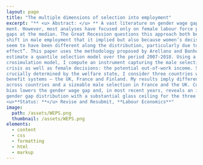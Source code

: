 ```yaml
---
layout: page
title: "The multiple dimensions of selection into employment"
excerpt: "** <u> Abstract: </u> ** A vast literature on gender wage gaps has examined the importance of selection into employ-
ment. However, most analyses have focused only on female labour force participation and
gaps at the median. The Great Recession questions this approach both because of the major
shift in male employment that it implied but also because women’s decisions to participate
seem to have been different along the distribution, particularly due to an “added worker
effect”. This paper uses the methodology proposed by Arellano and Bonhomme (2017) to
estimate a quantile selection model over the period 2007-2018. Using a tax and benefit mi-
crosimulation model, I compute an instrument capturing the male selection induced by the
crisis as well as female decisions: the potential out-of-work income. Since my instrument is
crucially determined by the welfare state, I consider three countries with notably different
benefit systems – the UK, France and Finland. My results imply different selection patterns
across countries and a sizeable male selection in France and the UK. Correction for selection
bias lowers the gender wage gap and, in most recent years, reveals an increasing shape of
gender gap distribution with a substantial glass ceiling for the three countries.
<u>**Status: **</u> Revise and Resubmit, **Labour Economics**"
image: 
  path: /assets/WEPS.png
  thumbnail: /assets/WEPS.png
elements:
  - content
  - css
  - formatting
  - html
  - markup  
---
```


<object data="../newsletter_december_2021.pdf" width="1000" height="1000" type='application/pdf'></object>
